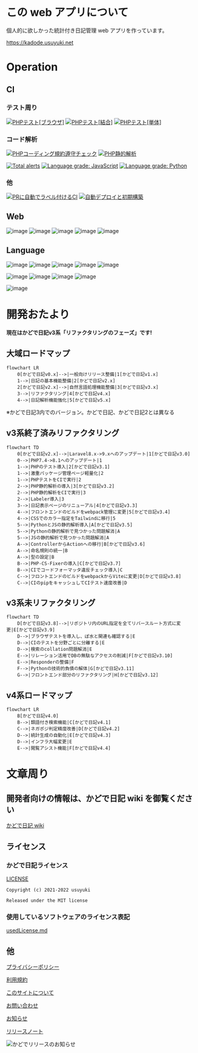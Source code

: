 # この web アプリについて

個人的に欲しかった統計付き日記管理 web アプリを作っています。

https://kadode.usuyuki.net

# Operation

## CI
### テスト周り
[![PHPテスト[ブラウザ]](https://github.com/Usuyuki/kadode_nikki3/actions/workflows/BrowserTest.yml/badge.svg)](https://github.com/Usuyuki/kadode_nikki3/actions/workflows/BrowserTest.yml)
[![PHPテスト[結合]](https://github.com/Usuyuki/kadode_nikki3/actions/workflows/CombinedTest.yml/badge.svg)](https://github.com/Usuyuki/kadode_nikki3/actions/workflows/CombinedTest.yml)
[![PHPテスト[単体]](https://github.com/Usuyuki/kadode_nikki3/actions/workflows/unitTest.yml/badge.svg)](https://github.com/Usuyuki/kadode_nikki3/actions/workflows/unitTest.yml)
### コード解析
[![PHPコーディング規約遵守チェック](https://github.com/Usuyuki/kadode_nikki3/actions/workflows/php-cs-fixer.yml/badge.svg)](https://github.com/Usuyuki/kadode_nikki3/actions/workflows/php-cs-fixer.yml)
[![PHP静的解析](https://github.com/Usuyuki/kadode_nikki3/actions/workflows/larastanReviewdog.yml/badge.svg)](https://github.com/Usuyuki/kadode_nikki3/actions/workflows/larastanReviewdog.yml)

[![Total alerts](https://img.shields.io/lgtm/alerts/g/Usuyuki/kadode_nikki3.svg?logo=lgtm&logoWidth=18)](https://lgtm.com/projects/g/Usuyuki/kadode_nikki3/alerts/)
[![Language grade: JavaScript](https://img.shields.io/lgtm/grade/javascript/g/Usuyuki/kadode_nikki3.svg?logo=lgtm&logoWidth=18)](https://lgtm.com/projects/g/Usuyuki/kadode_nikki3/context:javascript)
[![Language grade: Python](https://img.shields.io/lgtm/grade/python/g/Usuyuki/kadode_nikki3.svg?logo=lgtm&logoWidth=18)](https://lgtm.com/projects/g/Usuyuki/kadode_nikki3/context:python)
### 他
[![PRに自動でラベル付けるCI](https://github.com/Usuyuki/kadode_nikki3/actions/workflows/label.yml/badge.svg)](https://github.com/Usuyuki/kadode_nikki3/actions/workflows/label.yml)
[![自動デプロイと初期構築](https://github.com/Usuyuki/kadode_nikki3/actions/workflows/automatic_deploy.yml/badge.svg)](https://github.com/Usuyuki/kadode_nikki3/actions/workflows/automatic_deploy.yml)



## Web

![image](https://badgen.net/uptime-robot/status/m791749575-72b5e08236c6f4fb0d2235a7)
![image](https://badgen.net/uptime-robot/day/m791749575-72b5e08236c6f4fb0d2235a7)
![image](https://badgen.net/uptime-robot/week/m791749575-72b5e08236c6f4fb0d2235a7)
![image](https://badgen.net/uptime-robot/month/m791749575-72b5e08236c6f4fb0d2235a7)
![image](https://badgen.net/uptime-robot/response/m791749575-72b5e08236c6f4fb0d2235a7)

## Language

![image](https://img.shields.io/badge/-Python-3776AB.svg?logo=python&style=plastic)
![image](https://img.shields.io/badge/-Php-777BB4.svg?logo=php&style=plastic)
![image](https://img.shields.io/badge/-Javascript-F7DF1E.svg?logo=javascript&style=plastic)
![image](https://img.shields.io/badge/-Html5-E34F26.svg?logo=html5&style=plastic)
![image](https://img.shields.io/badge/-Css3-1572B6.svg?logo=css3&style=plastic)

![image](https://img.shields.io/badge/Framework-Laravel-F4655F)
![image](https://img.shields.io/badge/Library-TailwindCSS-06B6D4)
![image](https://img.shields.io/badge/Library-Chart.js-FF6384)
![image](https://img.shields.io/badge/Library-GiNZA-5A3B1D)

![image](https://img.shields.io/badge/App-%E3%81%8B%E3%81%A9%E3%81%A7%E6%97%A5%E8%A8%98-624466)

# 開発おたより

**現在はかどで日記v3系「リファクタリングのフェーズ」です!**

## 大域ロードマップ
```mermaid
flowchart LR
    0[かどで日記v0.x]-->|一般向けリリース整備|1[かどで日記v1.x]
    1-->|日記の基本機能整備|2[かどで日記v2.x]
    2[かどで日記v2.x]-->|自然言語処理機能整備|3[かどで日記v3.x]
    3-->|リファクタリング|4[かどで日記v4.x]
    4-->|日記解析機能強化|5[かどで日記v5.x]
```

※かどで日記3内でのバージョン。かどで日記、かどで日記2とは異なる

## v3系終了済みリファクタリング

```mermaid
flowchart TD
    0[かどで日記v2.x]-->|Laravel8.x->9.xへのアップデート|1[かどで日記v3.0]
    0-->|PHP7.4->8.1へのアップデート|1
    1-->|PHPのテスト導入|2[かどで日記v3.1]
    1-->|激重パッケージ管理ページ軽量化|2
    1-->|PHPテストをCIで実行|2
    2-->|PHP静的解析の導入|3[かどで日記v3.2]
    2-->|PHP静的解析をCIで実行|3
    2-->|Labeler導入|3
    3-->|日記表示ページのリニューアル|4[かどで日記v3.3]
    4-->|フロントエンドのビルドをwebpack管理に変更|5[かどで日記v3.4]
    4-->|CSSでのカラー指定をTailwindに移行|5
    5-->|PythonとJSの静的解析導入|A[かどで日記v3.5]
    5-->|Pythonの静的解析で見つかった問題解消|A
    5-->|JSの静的解析で見つかった問題解消|A
    A-->|ControllerからActionへの移行|B[かどで日記v3.6]
    A-->|命名規則の統一|B
    A-->|型の設定|B
    B-->|PHP-CS-Fixerの導入|C[かどで日記v3.7]
    B-->|CIでコードフォーマッタ違反チェック導入|C
    C-->|フロントエンドのビルドをwebpackからViteに変更|D[かどで日記v3.8]
    C-->|CIのpipをキャッシュしてCIテスト速度改善|D
```

## v3系未リファクタリング

```mermaid
flowchart TD
    D[かどで日記v3.8]-->|リポジトリ内のURL指定を全てリバースルート方式に変更|E[かどで日記v3.9]
    D-->|ブラウザテストを導入し、ぽ水と関連も確認する|E
    D-->|CIのテストを分野ごとに分離する|E
    D-->|検索のcollation問題解消|E
    E-->|リレーション活用でDBの無駄なアクセスの削減|F[かどで日記v3.10]
    E-->|Responderの整備|F
    F-->|Pythonの技術的負債の解体|G[かどで日記v3.11]
    G-->|フロントエンド部分のリファクタリング|H[かどで日記v3.12]
```

## v4系ロードマップ

```mermaid
flowchart LR
    B[かどで日記v4.0]
    B-->|類語付き検索機能|C[かどで日記v4.1]
    C-->|ネガポジ判定精度改善|D[かどで日記v4.2]
    D-->|統計生成の自動化|E[かどで日記v4.3]
    D-->|インフラ大幅変更|E
    E-->|閲覧アシスト機能|F[かどで日記v4.4]
```

# 文章周り

## 開発者向けの情報は、かどで日記 wiki を御覧ください

[かどで日記 wiki](https://github.com/Usuyuki/kadode_nikki3/wiki)

## **ライセンス**

### かどで日記ライセンス

[LICENSE](./LICENSE.md)

    Copyright (c) 2021-2022 usuyuki

    Released under the MIT license

### 使用しているソフトウェアのライセンス表記

[usedLicense.md](./docs/99_usedLicense.md)

## 他

[プライバシーポリシー](https://kadode.usuyuki.net/privacyPolicy)

[利用規約](https://kadode.usuyuki.net/terms)

[このサイトについて](https://kadode.usuyuki.net/aboutThisSite)

[お問い合わせ](https://kadode.usuyuki.net/contact)

[お知らせ](https://kadode.usuyuki.net/osirase)

[リリースノート](https://kadode.usuyuki.net/releaseNote)

![かどでリリースのお知らせ](https://user-images.githubusercontent.com/63891531/124377606-ad6ba080-dce7-11eb-8cf4-af3fc95656ef.png)
